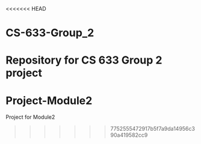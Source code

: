 <<<<<<< HEAD
# CS-633-Group_2
Repository for CS 633 Group 2 project
=======
# Project-Module2
Project for Module2
>>>>>>> 7752555472917b5f7a9da14956c390a419582cc9
